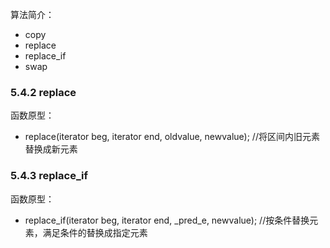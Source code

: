算法简介：
- copy
- replace
- replace_if
- swap

### 5.4.2 replace
函数原型：
- replace(iterator beg, iterator end, oldvalue, newvalue);
//将区间内旧元素替换成新元素


### 5.4.3 replace_if
函数原型：
- replace_if(iterator beg, iterator end, _pred_e, newvalue);
//按条件替换元素，满足条件的替换成指定元素